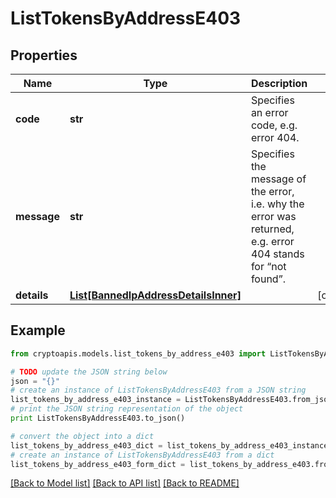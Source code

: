 # ListTokensByAddressE403


## Properties
Name | Type | Description | Notes
------------ | ------------- | ------------- | -------------
**code** | **str** | Specifies an error code, e.g. error 404. | 
**message** | **str** | Specifies the message of the error, i.e. why the error was returned, e.g. error 404 stands for “not found”. | 
**details** | [**List[BannedIpAddressDetailsInner]**](BannedIpAddressDetailsInner.md) |  | [optional] 

## Example

```python
from cryptoapis.models.list_tokens_by_address_e403 import ListTokensByAddressE403

# TODO update the JSON string below
json = "{}"
# create an instance of ListTokensByAddressE403 from a JSON string
list_tokens_by_address_e403_instance = ListTokensByAddressE403.from_json(json)
# print the JSON string representation of the object
print ListTokensByAddressE403.to_json()

# convert the object into a dict
list_tokens_by_address_e403_dict = list_tokens_by_address_e403_instance.to_dict()
# create an instance of ListTokensByAddressE403 from a dict
list_tokens_by_address_e403_form_dict = list_tokens_by_address_e403.from_dict(list_tokens_by_address_e403_dict)
```
[[Back to Model list]](../README.md#documentation-for-models) [[Back to API list]](../README.md#documentation-for-api-endpoints) [[Back to README]](../README.md)


